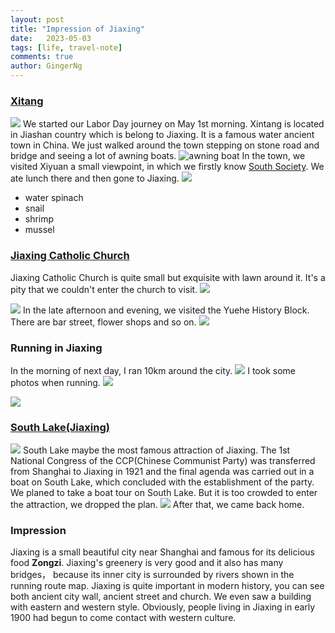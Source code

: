 ```yaml
---
layout: post
title: "Impression of Jiaxing"
date:   2023-05-03
tags: [life, travel-note]
comments: true
author: GingerNg
---
```


### [Xitang](https://en.wikipedia.org/wiki/Xitang)
![](https://s2.loli.net/2023/05/02/htFewEzur1GBVAO.png)
We started our Labor Day journey on May 1st morning. Xintang is located in Jiashan country which is belong to Jiaxing. It is a famous water ancient town in China. We just walked around the town stepping on stone road and bridge and seeing a lot of awning boats.
![awning boat](https://s2.loli.net/2023/05/02/C3WLiaex6lApDVO.png)
In the town, we visited Xiyuan a small viewpoint, in which we firstly know [South Society](https://en.wikipedia.org/wiki/South_Society). We ate lunch there and then gone to Jiaxing.
![](https://s2.loli.net/2023/05/02/gHG5tLcluSv2OD3.png)
- water spinach
- snail
- shrimp
- mussel

### [Jiaxing Catholic Church](https://en.wikipedia.org/wiki/Jiaxing_Catholic_Church)
Jiaxing Catholic Church is quite small but exquisite with lawn around it. It's a pity that we couldn't enter the church to visit.
![](https://s2.loli.net/2023/05/02/uCaZQxosrw1IO45.png)

![](https://s2.loli.net/2023/05/02/owruSYnNfmVEetI.png)
In the late afternoon and evening, we visited the Yuehe History Block. There are bar street, flower shops and so on.
![](https://s2.loli.net/2023/05/02/sfRw4z6Yiu3kxlH.png)

### Running in Jiaxing
In the morning of next day, I ran 10km around the city.
![](https://s2.loli.net/2023/05/02/JrD6uTxB2ONd4Gh.png)
I took some photos when running.
![](https://s2.loli.net/2023/05/02/T7ogXkND6h4tAEa.png)

![](https://s2.loli.net/2023/05/02/GplOLmFU1rozMiq.png)


### [South Lake(Jiaxing)](https://en.wikipedia.org/wiki/South_Lake_(Jiaxing))
![](https://s2.loli.net/2023/05/02/fsKVODS1k6ithuU.png)
South Lake maybe the most famous attraction of Jiaxing. The 1st National Congress of the CCP(Chinese Communist Party) was transferred from Shanghai to Jiaxing in 1921 and the final agenda was carried out in a boat on South Lake, which concluded with the establishment of the party.
We planed to take a boat tour on South Lake. But it is too crowded to enter the attraction, we dropped the plan.
![](https://s2.loli.net/2023/05/02/e5lanhKXtWuGpEL.png)
After that, we came back home.
### Impression
Jiaxing is a small beautiful city near Shanghai and famous for its delicious food **Zongzi**. Jiaxing's greenery is very good and it also has many bridges， because its inner city is surrounded by rivers shown in the running route map.
Jiaxing is quite important in modern history, you can see both ancient city wall, ancient street and church. We even saw a building with eastern and western style. Obviously, people living in Jiaxing in early 1900 had begun to come contact with western culture.